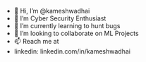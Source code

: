 - 👋 Hi, I’m @kameshwadhai
- 👀 I’m Cyber Security Enthusiast
- 🌱 I’m currently learning to hunt bugs
- 💞️ I’m looking to collaborate on ML Projects
- 📫 Reach me at
- linkedin: linkedin.com/in/kameshwadhai

<!---
kameshwadhai/kameshwadhai is a ✨ special ✨ repository because its `README.md` (this file) appears on your GitHub profile.
You can click the Preview link to take a look at your changes.
--->
